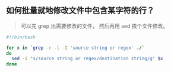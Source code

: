 如何批量就地修改文件中包含某字符的行？
-------------------------------------

> 可以先 grep 出需要修改的文件， 然后再用 sed 挨个文件修改。

```bash
#!/bin/bash

for x in `grep -r -l -I 'source string or regex' ./`
do
  sed -i "s/source string or regex/destination string/g" $x
done
```
